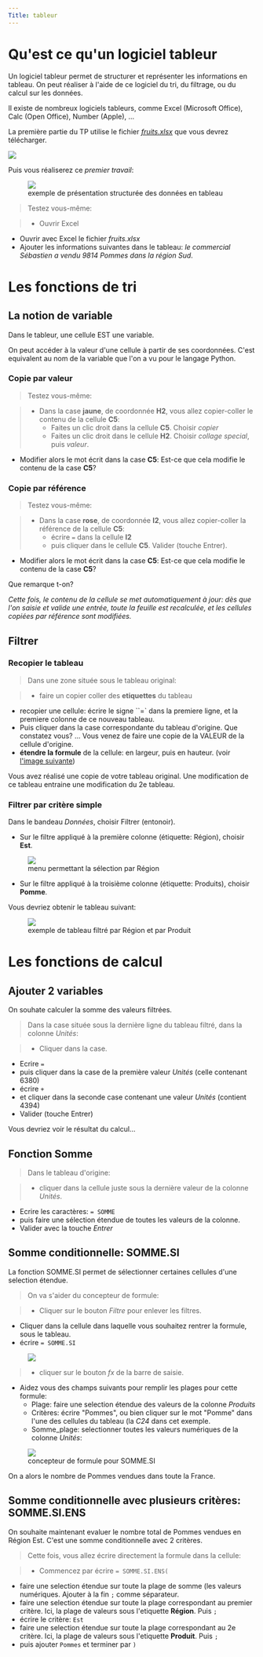 ```yaml
---
Title: tableur
---
```


# Qu'est ce qu'un logiciel tableur
Un logiciel tableur permet de structurer et représenter les informations en tableau. On peut réaliser à l'aide de ce logiciel du tri, du filtrage, ou du calcul sur les données.

Il existe de nombreux logiciels tableurs, comme Excel (Microsoft Office), Calc (Open Office), Number (Apple), ...

La première partie du TP utilise le fichier <a href="../datas/fruits.xlsx" target="blank"><i>fruits.xlsx</i></a> que vous devrez télécharger. 

<a href="../datas/fruits.xlsx" target="blank"><img src="/images/download.png"></a> 

Puis vous réaliserez ce *premier travail*:

<figure>
<div>
<img src="../images/tableau_orig.png">
<figcaption>exemple de présentation structurée des données en tableau</figcaption>
</div>
</figure>

> Testez vous-même:

> * Ouvrir Excel
* Ouvrir avec Excel le fichier *fruits.xlsx*
* Ajouter les informations suivantes dans le tableau: *le commercial Sébastien a vendu 9814 Pommes dans la région Sud*.

# Les fonctions de tri
## La notion de variable
Dans le tableur, une cellule EST une variable.

On peut accéder à la valeur d'une cellule à partir de ses coordonnées. C'est equivalent au nom de la variable que l'on a vu pour le langage Python.

### Copie par valeur

> Testez vous-même:


> * Dans la case **jaune**, de coordonnée **H2**, vous allez copier-coller le contenu de la cellule **C5**: 
> 	* Faites un clic droit dans la cellule **C5**. Choisir *copier*
>	* Faites un clic droit dans le cellule **H2**. Choisir *collage special*, puis *valeur*.
* Modifier alors le mot écrit dans la case **C5**: Est-ce que cela modifie le contenu de la case **C5**?

### Copie par référence

> Testez vous-même:


> * Dans la case **rose**, de coordonnée **I2**, vous allez copier-coller la référence de la cellule **C5**: 
> 	* écrire `=` dans la cellule **I2**
>	* puis cliquer dans le cellule **C5**.  Valider (touche Entrer).
* Modifier alors le mot écrit dans la case **C5**: Est-ce que cela modifie le contenu de la case **C5**?

Que remarque t-on? 

*Cette fois, le contenu de la cellule se met automatiquement à jour: dès que l'on saisie et valide une entrée, toute la feuille est recalculée, et les cellules copiées par référence sont modifiées.*


## Filtrer

### Recopier le tableau
> Dans une zone située sous le tableau original: 

> * faire un copier coller des **etiquettes** du tableau
* recopier une cellule: écrire le signe ``=` dans la premiere ligne, et la premiere colonne de ce nouveau tableau. 
* Puis cliquer dans la case correspondante du tableau d'origine. Que constatez vous? ... Vous venez de faire une copie de la VALEUR de la cellule d'origine.
* **étendre la formule** de la cellule: en largeur, puis en hauteur. (voir <a href="https://www.cours-gratuit.com/tutoriel-excel/tutoriel-excel-comment-etendre-une-formule#:~:text=Vous%20devez%20faire%20ce%20qui,en%20une%20croix%20noire%20%C3%A9paisse." target="blank">l'image suivante</a>)



Vous avez réalisé une copie de votre tableau original. Une modification de ce tableau entraine une modification du 2e tableau.


### Filtrer par critère simple
Dans le bandeau *Données*, choisir Filtrer (entonoir).

* Sur le filtre appliqué à la première colonne (étiquette: Région), choisir **Est**.

<figure>
<div>
<img src="../images/filtrer.png">
<figcaption>menu permettant la sélection par Région</figcaption>
</div>
</figure>

* Sur le filtre appliqué à la troisième colonne (étiquette: Produits), choisir **Pomme**.

Vous devriez obtenir le tableau suivant:

<figure>
<div>
<img src="../images/tableau_tri.png">
<figcaption>exemple de tableau filtré par Région et par Produit</figcaption>
</div>
</figure>

# Les fonctions de calcul
## Ajouter 2 variables
On souhate calculer la somme des valeurs filtrées.

> Dans la case située sous la dernière ligne du tableau filtré, dans la colonne *Unités*: 

> * Cliquer dans la case.
* Ecrire `=`
* puis cliquer dans la case de la première valeur *Unités* (celle contenant 6380)
* écrire `+`
* et cliquer dans la seconde case contenant une valeur *Unités* (contient 4394)
* Valider (touche Entrer)

Vous devriez voir le résultat du calcul...

## Fonction Somme

> Dans le tableau d'origine: 

> * cliquer dans la cellule juste sous la dernière valeur de la colonne *Unités*. 
* Ecrire les caractères: `= SOMME` 
* puis faire une sélection étendue de toutes les valeurs de la colonne. 
* Valider avec la touche *Entrer*

## Somme conditionnelle: SOMME.SI
La fonction SOMME.SI permet de sélectionner certaines cellules d'une selection étendue.

> On va s'aider du concepteur de formule:

> * Cliquer sur le bouton *Filtre* pour enlever les filtres.
* Cliquer dans la cellule dans laquelle vous souhaitez rentrer la formule, sous le tableau.
* écrire `= SOMME.SI`

<figure>
<div>
<img src="../images/cadre_tab.png">
<figcaption></figcaption>
</div>
</figure>

> * cliquer sur le bouton *fx* de la barre de saisie.
* Aidez vous des champs suivants pour remplir les plages pour cette formule:
	* Plage: faire une selection étendue des valeurs de la colonne *Produits*
	* Critères: écrire "Pommes", ou bien cliquer sur le mot "Pomme" dans l'une des cellules du tableau (la *C24* dans cet exemple.
	* Somme_plage: selectionner toutes les valeurs numériques de la colonne *Unités*:

<figure>
<div>
<img src="../images/sommesi.png">
<figcaption>concepteur de formule pour SOMME.SI</figcaption>
</div>
</figure>

On a alors le nombre de Pommes vendues dans toute la France.

## Somme conditionnelle avec plusieurs critères: SOMME.SI.ENS
On souhaite maintenant evaluer le nombre total de Pommes vendues en Région Est. C'est une somme conditionnelle avec 2 critères.

> Cette fois, vous allez écrire directement la formule dans la cellule:

> * Commencez par écrire `= SOMME.SI.ENS(`
* faire une selection étendue sur toute la plage de somme (les valeurs numériques. Ajouter à la fin `;` comme séparateur.
* faire une selection étendue sur toute la plage correspondant au premier critère. Ici, la plage de valeurs sous l'etiquette **Région**. Puis `;`
* écrire le critère: `Est`
* faire une selection étendue sur toute la plage correspondant au 2e critère. Ici, la plage de valeurs sous l'etiquette **Produit**. Puis `;`
* puis ajouter `Pommes` et terminer par `)`

